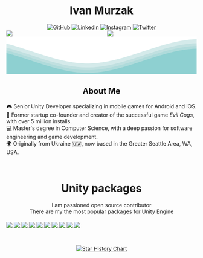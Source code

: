 <div align="center">

  <h1>Ivan Murzak</h1>

  <div >
    <a href="https://github.com/IvanMurzak"><img src="https://user-images.githubusercontent.com/58532023/171219272-a68dd897-a9c7-4826-b7e6-10ef84e6a0a8.png" alt="GitHub"/></a>
    <a href="https://www.linkedin.com/in/ivan-murzak"><img src="https://user-images.githubusercontent.com/58532023/171219303-8839f911-21bf-453f-b517-9dd6ef9a873c.png" alt="LinkedIn"/></a>
    <a href="https://www.instagram.com/ivanmurzak_/"><img src="https://user-images.githubusercontent.com/58532023/171219320-cc1517cb-54a9-470c-a92d-965524a7b3aa.png" alt="Instagram"/></a>
    <a href="https://twitter.com/IvanMurzak"><img src="https://user-images.githubusercontent.com/58532023/171218519-2ccc030a-72b5-45ea-a2ec-7f1dfbef917f.png" alt="Twitter"/></a>
  </div>
</div>

<a href="https://github.com/IvanMurzak">
  <img width="47%" align="left" src="https://github-readme-stats.vercel.app/api?username=IvanMurzak&theme=transparent&show_icons=true&count_private=true&include_all_commits=true&custom_title=GitHub+Stats&hide_border=true"/>
</a>
<a href="https://github.com/IvanMurzak">
  <img width="47%" align="right" src="https://github-readme-streak-stats.herokuapp.com/?user=IvanMurzak&theme=transparent&hide_border=true"/>
</a>

<img src="https://raw.githubusercontent.com/IvanMurzak/IvanMurzak/main/images/waves.svg" width="100%" height="100">

<div align="center">
  <h2>About Me</h2>
</div>

🎮 Senior Unity Developer specializing in mobile games for Android and iOS.  
🚀 Former startup co-founder and creator of the successful game *Evil Cogs*, with over 5 million installs.  
💻 Master's degree in Computer Science, with a deep passion for software engineering and game development.  
🌍 Originally from Ukraine :ukraine:, now based in the Greater Seattle Area, WA, USA.

<br/>
<h1 align="center">Unity packages</h1>
<div align="center">I am passioned open source contributor</div>
<div align="center">There are my the most popular packages for Unity Engine</div>
<br/>

<a href="https://github.com/IvanMurzak/Unity-ImageLoader">
  <img width="45%" align="center" src="https://github-readme-stats.vercel.app/api/pin?username=IvanMurzak&repo=Unity-ImageLoader&theme=transparent&hide_border=true"/>
</a>
<a href="https://github.com/IvanMurzak/Unity-Theme">
  <img width="45%" align="center" src="https://github-readme-stats.vercel.app/api/pin?username=IvanMurzak&repo=Unity-Theme&theme=transparent&hide_border=true"/>
</a>
<a href="https://github.com/IvanMurzak/Unity-Gyroscope-Parallax">
  <img width="45%" align="center" src="https://github-readme-stats.vercel.app/api/pin?username=IvanMurzak&repo=Unity-Gyroscope-Parallax&theme=transparent&hide_border=true"/>
</a>
<a href="https://github.com/IvanMurzak/Unity-Package-Template">
  <img width="45%" align="center" src="https://github-readme-stats.vercel.app/api/pin?username=IvanMurzak&repo=Unity-Package-Template&theme=transparent&hide_border=true"/>
</a>
<a href="https://github.com/IvanMurzak/Unity-Mouse-Parallax">
  <img width="45%" align="center" src="https://github-readme-stats.vercel.app/api/pin?username=IvanMurzak&repo=Unity-Mouse-Parallax&theme=transparent&hide_border=true"/>
</a>
<a href="https://github.com/IvanMurzak/Unity-PlayerPrefsEx">
  <img width="45%" align="center" src="https://github-readme-stats.vercel.app/api/pin?username=IvanMurzak&repo=Unity-PlayerPrefsEx&theme=transparent&hide_border=true"/>
</a>
<a href="https://github.com/IvanMurzak/Unity-EFCore-SQLite">
  <img width="45%" align="center" src="https://github-readme-stats.vercel.app/api/pin?username=IvanMurzak&repo=Unity-EFCore-SQLite&theme=transparent&hide_border=true"/>
</a>
<a href="https://github.com/IvanMurzak/Unity-Saver">
  <img width="45%" align="center" src="https://github-readme-stats.vercel.app/api/pin?username=IvanMurzak&repo=Unity-Saver&theme=transparent&hide_border=true"/>
</a>
<a href="https://github.com/IvanMurzak/Unity-AudioLoader">
  <img width="45%" align="center" src="https://github-readme-stats.vercel.app/api/pin?username=IvanMurzak&repo=Unity-AudioLoader&theme=transparent&hide_border=true"/>
</a>
<a href="https://github.com/IvanMurzak/Unity-IAP-Store">
  <img width="45%" align="center" src="https://github-readme-stats.vercel.app/api/pin?username=IvanMurzak&repo=Unity-IAP-Store&theme=transparent&hide_border=true"/>
</a>


<br/>

<h2 align="center"> </h1>

<br/>

<div align="center">
  <a href="https://star-history.com/#IvanMurzak/Unity-Gyroscope-Parallax&IvanMurzak/Unity-Package-Template&IvanMurzak/Unity-Mouse-Parallax&IvanMurzak/Unity-PlayerPrefsEx&IvanMurzak/Unity-ImageLoader&IvanMurzak/Unity-AudioLoader&IvanMurzak/Unity-IAP-Store&IvanMurzak/Unity-Theme&IvanMurzak/Unity-Saver&Date">
    <img alt="Star History Chart" width="100%" src="https://api.star-history.com/svg?repos=IvanMurzak/Unity-Gyroscope-Parallax,IvanMurzak/Unity-Package-Template,IvanMurzak/Unity-Mouse-Parallax,IvanMurzak/Unity-PlayerPrefsEx,IvanMurzak/Unity-ImageLoader,IvanMurzak/Unity-AudioLoader,IvanMurzak/Unity-IAP-Store,IvanMurzak/Unity-Theme,IvanMurzak/Unity-Saver&type=Date" />
  </a>
</div>
